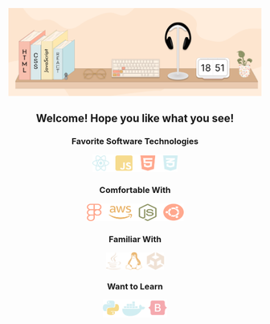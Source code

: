 ![Banner](/images/full-shelf-graphic.png)

<h2 align='center'>Welcome! Hope you like what you see!</h2>

<h3 align='center'>Favorite Software Technologies</h3>
<p align='center'>
<img src='./images/software-stack.png' alt="React, JavaScript, HTML, CSS" style="height:35px">
</p>
<h3
 align='center'>Comfortable With</h3
>
<!--
axios
redux
nginx
pm2
vs code
semantic ui
 -->
<p align='center'>
 <img src='./images/comfortable-with.png' alt="Figma, AWS, Node.js, Ubuntu" style="height:35px">
</p>
<h3
 align='center'>Familiar With</h3
>
<p align='center'>
<img align='center' src='./images/familiar-with.png'style="height:35px">
</p>

 <!-- 
 java
 adobexd
 linux
 ubuntu
 postman
 unity -->
<h3
 align='center'>Want to Learn</h3
>
<p align='center'>
<img align='center' src='./images/want-to-learn.png'style="height:35px">
</p>

<!--
python
Next.js
MongoDB
Bootstrap
Docker
jQuery -->
<br>
